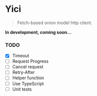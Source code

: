 # Yici

> Fetch-based onion model http client.

**In development, coming soon...**

### TODO

- [x] Timeout
- [ ] Request Progress
- [ ] Cancel request
- [ ] Retry-After
- [ ] Helper function
- [ ] Use TypeScript
- [ ] Unit tests
